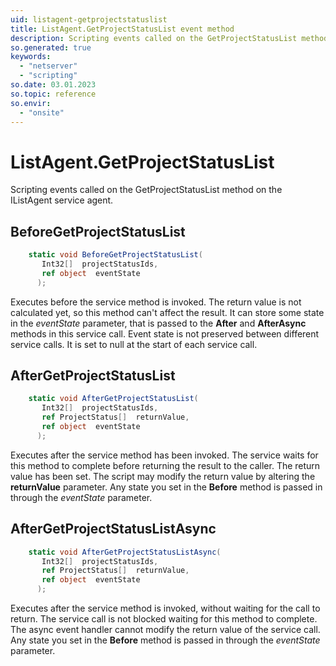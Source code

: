 ```yaml
---
uid: listagent-getprojectstatuslist
title: ListAgent.GetProjectStatusList event method
description: Scripting events called on the GetProjectStatusList method on the ListAgent service agent.
so.generated: true
keywords:
  - "netserver"
  - "scripting"
so.date: 03.01.2023
so.topic: reference
so.envir:
  - "onsite"
---
```

# ListAgent.GetProjectStatusList

Scripting events called on the <see cref='M:SuperOffice.CRM.Services.IListAgent.GetProjectStatusList'>GetProjectStatusList</see> method on the <see cref='IListAgent'>IListAgent</see>  service agent.

## BeforeGetProjectStatusList
```cs
    static void BeforeGetProjectStatusList(
       Int32[]  projectStatusIds,
       ref object  eventState
      );
```
Executes before the service method is invoked.
The return value is not calculated yet, so this method can't affect the result.
It can store some state in the *eventState* parameter, that is passed to the **After** and **AfterAsync** methods in this service call.
Event state is not preserved between different service calls. It is set to null at the start of each service call.
## AfterGetProjectStatusList
```cs
    static void AfterGetProjectStatusList(
       Int32[]  projectStatusIds,
       ref ProjectStatus[]  returnValue,
       ref object  eventState
      );
```
Executes after the service method has been invoked. The service waits for this method to complete before returning the result to the caller.
The return value has been set. The script may modify the return value by altering the **returnValue** parameter.
Any state you set in the **Before** method is passed in through the *eventState* parameter.
## AfterGetProjectStatusListAsync
```cs
    static void AfterGetProjectStatusListAsync(
       Int32[]  projectStatusIds,
       ref ProjectStatus[]  returnValue,
       ref object  eventState
      );
```
Executes after the service method is invoked, without waiting for the call to return.
The service call is not blocked waiting for this method to complete.
The async event handler cannot modify the return value of the service call.
Any state you set in the **Before** method is passed in through the *eventState* parameter.

